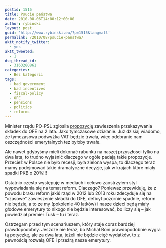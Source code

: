 ```yaml
---
postid: 1515
title: Psucie państwa
date: 2010-08-06T14:00:12+00:00
author: rybinski
layout: post
guid: 'http://www.rybinski.eu/?p=1515&lang=all'
permalink: /2010/08/psucie-panstwa/
aktt_notify_twitter:
  - yes
aktt_tweeted:
  - 1
dsq_thread_id:
  - 3163280861
categories:
  - Bez kategorii
tags:
  - bad government
  - bad incentives
  - fiscal-policy
  - OFE
  - pensions
  - politics
  - reforms
---
```

Minister rządu PO-PSL zgłosiła [propozycję](http://wyborcza.biz/biznes/1,100896,8219676,Minister_pracy_chce_zawiesic_OFE_na_dwa_lata.html) zawieszenia przekazywania składek do OFE na 2 lata. Jako tymczasowe działanie. Już dzisiaj wiadomo, że tymczasowa podwyżka VAT będzie trwała, więc odebranie nam oszczędności emerytalnych też byłoby trwałe.

Ale nawet gdybyśmy mieli dokonać rabunku na naszej przyszłości tylko na dwa lata, to trudno wyjaśnić dlaczego w ogóle padają takie propozycje. Przecież w Polsce nie było recesji, była zielona wyspa, to dlaczego teraz mamy podejmować takie dramatyczne decyzje, jak w krajach które miały spadki PKB o 20%!!!

Ostatnio często występuję w mediach i celowo zaostrzyłem styl wypowiadania się na temat reform. Dlaczego? Ponieważ przewiduję, że z powodu braku reform jakiś rząd w 2012 lub 2013 roku zdecyduje się na “czasowe” zawieszenie składki do OFE, deficyt pozornie spadnie, reform nie będzie, a to że my (pokolenie 40 latków) i nasze dzieci będą miały głodowe emerytury to nikogo nie będzie interesować, bo liczy się – jak powiedział premier Tusk – tu i teraz.

Ostrzegam przed tym scenariuszem, który staje coraz bardziej prawdopodobny. Jeszcze nie teraz, bo Michał Boni prawdopodobnie wygra tą potyczkę, ale za dwa lata, jeżeli nie będzie cięć wydatków, to z pewnością rozwalą OFE i przeżrą nasze emerytury.
